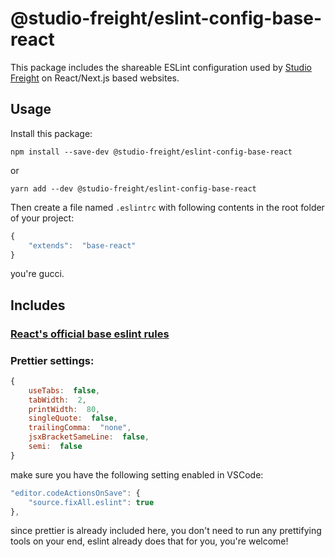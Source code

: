 # @studio-freight/eslint-config-base-react

This package includes the shareable ESLint configuration used by [Studio Freight](https://github.com/studio-freight) on React/Next.js based websites.

## Usage

Install this package:

`npm install --save-dev @studio-freight/eslint-config-base-react`

or

`yarn add --dev @studio-freight/eslint-config-base-react`

Then create a file named `.eslintrc` with following contents in the root folder of your project:

```js
{
	"extends":  "base-react"
}
```

you're gucci.

## Includes

### [React's official base eslint rules](https://github.com/facebook/create-react-app/tree/master/packages/eslint-config-react-app#usage-outside-of-create-react-app)

### Prettier settings:

```js
{
	useTabs:  false,
	tabWidth:  2,
	printWidth:  80,
	singleQuote:  false,
	trailingComma:  "none",
	jsxBracketSameLine:  false,
	semi:  false
}
```

make sure you have the following setting enabled in VSCode:

```js
"editor.codeActionsOnSave": {
    "source.fixAll.eslint": true
},
```

since prettier is already included here, you don't need to run any prettifying tools on your end, eslint already does that for you, you're welcome!
